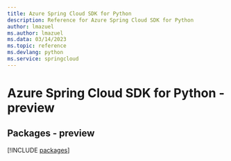 ```yaml
---
title: Azure Spring Cloud SDK for Python
description: Reference for Azure Spring Cloud SDK for Python
author: lmazuel
ms.author: lmazuel
ms.data: 03/14/2023
ms.topic: reference
ms.devlang: python
ms.service: springcloud
---
```

# Azure Spring Cloud SDK for Python - preview
## Packages - preview
[!INCLUDE [packages](spring-cloud-index.md)]